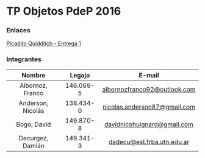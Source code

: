 # TP Objetos PdeP 2016

### Enlaces 

[Picadito Quidditch - Entrega 1](https://docs.google.com/document/d/1DuPcu8Y_oYFDKzOBXCwsJVZwqgTzFhRZYaNvBqxfT_Q/edit#)

### Integrantes

| Nombre | Legajo | E-mail |
| :-------: | :------: | :-----: |
| Albornoz, Franco   | 146.069-5      | albornozfranco92@outlook.com   |
| Anderson, Nicolás   | 138.434-0     | nicolas.anderson87@gmail.com |
| Bogo, David   | 149.870-8     | davidnicohuignard@gmail.com |
| Decurgez, Damián   | 149.341-3     | dadecu@est.frba.utn.edu.ar |
